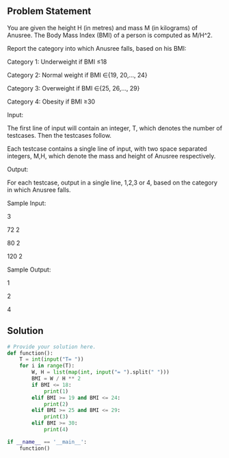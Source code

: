 ## Problem Statement 

You are given the height H (in metres) and mass M (in kilograms) of Anusree. The Body Mass Index (BMI) of a person is computed as M/H^2.

Report the category into which Anusree falls, based on his BMI:

Category 1: Underweight if BMI ≤18

Category 2: Normal weight if BMI ∈{19, 20,…, 24}

Category 3: Overweight if BMI ∈{25, 26,…, 29}

Category 4: Obesity if BMI ≥30

Input:

The first line of input will contain an integer, T, which denotes the number of testcases. Then the testcases follow.

Each testcase contains a single line of input, with two space separated integers, M,H, which denote the mass and height of Anusree respectively.

Output:

For each testcase, output in a single line, 1,2,3 or 4, based on the category in which Anusree falls.

Sample Input:

3

72 2

80 2

120 2

Sample Output:

1

2

4
## Solution

```python
# Provide your solution here.
def function():
    T = int(input("T= "))
    for i in range(T):
        W, H = list(map(int, input("= ").split(" ")))
        BMI = W / H ** 2
        if BMI <= 18:
            print(1)
        elif BMI >= 19 and BMI <= 24:
            print(2)
        elif BMI >= 25 and BMI <= 29:
            print(3)
        elif BMI >= 30:
            print(4)

if __name__ == '__main__':
    function()
